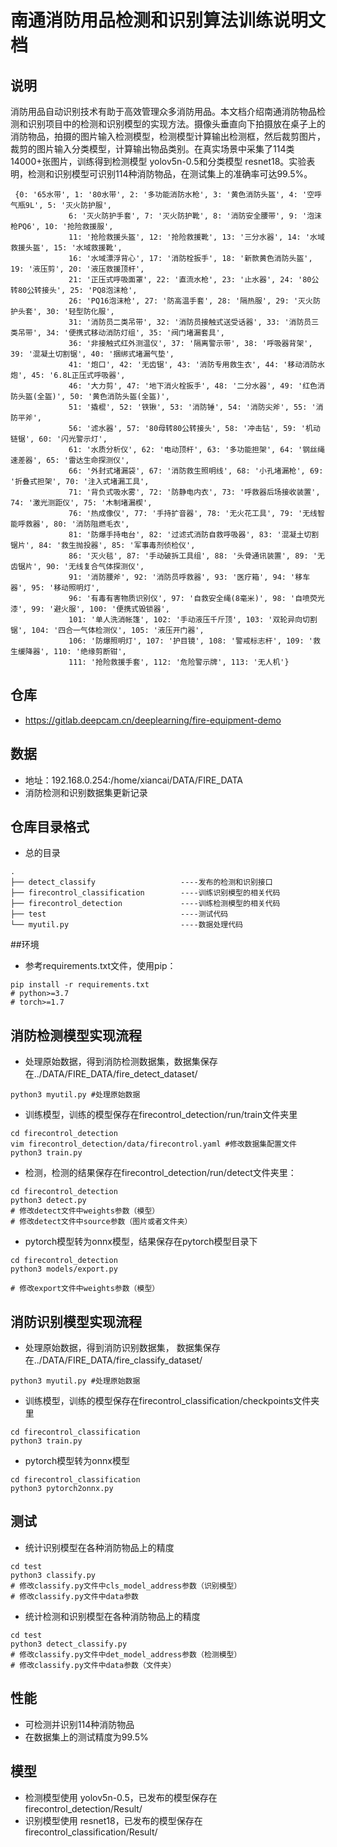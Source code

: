 # 南通消防用品检测和识别算法训练说明文档

## 说明
消防用品自动识别技术有助于高效管理众多消防用品。本文档介绍南通消防物品检测和识别项目中的检测和识别模型的实现方法。摄像头垂直向下拍摄放在桌子上的消防物品，拍摄的图片输入检测模型，检测模型计算输出检测框，然后裁剪图片，裁剪的图片输入分类模型，计算输出物品类别。在真实场景中采集了114类14000+张图片，训练得到检测模型 yolov5n-0.5和分类模型 resnet18。实验表明，检测和识别模型可识别114种消防物品，在测试集上的准确率可达99.5%。

```
 {0: '65水带', 1: '80水带', 2: '多功能消防水枪', 3: '黄色消防头盔', 4: '空呼气瓶9L', 5: '灭火防护服',
             6: '灭火防护手套', 7: '灭火防护靴', 8: '消防安全腰带', 9: '泡沫枪PQ6', 10: '抢险救援服',
             11: '抢险救援头盔', 12: '抢险救援靴', 13: '三分水器', 14: '水域救援头盔', 15: '水域救援靴',
             16: '水域漂浮背心', 17: '消防栓扳手', 18: '新款黄色消防头盔', 19: '液压剪', 20: '液压救援顶杆',
             21: '正压式呼吸面罩', 22: '直流水枪', 23: '止水器', 24: '80公转80公转接头', 25: 'PQ8泡沫枪',
             26: 'PQ16泡沫枪', 27: '防高温手套', 28: '隔热服', 29: '灭火防护头套', 30: '轻型防化服',
             31: '消防员二类吊带', 32: '消防员接触式送受话器', 33: '消防员三类吊带', 34: '便携式移动消防灯组', 35: '阀门堵漏套具',
             36: '非接触式红外测温仪', 37: '隔离警示带', 38: '呼吸器背架', 39: '混凝土切割锯', 40: '捆绑式堵漏气垫',
             41: '炮口', 42: '无齿锯', 43: '消防专用救生衣', 44: '移动消防水炮', 45: '6.8L正压式呼吸器',
             46: '大力剪', 47: '地下消火栓扳手', 48: '二分水器', 49: '红色消防头盔(全盔)', 50: '黄色消防头盔(全盔)',
             51: '撬棍', 52: '铁锹', 53: '消防锤', 54: '消防尖斧', 55: '消防平斧',
             56: '滤水器', 57: '80母转80公转接头', 58: '冲击钻', 59: '机动链锯', 60: '闪光警示灯',
             61: '水质分析仪', 62: '电动顶杆', 63: '多功能担架', 64: '钢丝绳速差器', 65: '雷达生命探测仪',
             66: '外封式堵漏袋', 67: '消防救生照明线', 68: '小孔堵漏枪', 69: '折叠式担架', 70: '注入式堵漏工具',
             71: '背负式吸水雾', 72: '防静电内衣', 73: '呼救器后场接收装置', 74: '激光测距仪', 75: '木制堵漏楔',
             76: '热成像仪', 77: '手持扩音器', 78: '无火花工具', 79: '无线智能呼救器', 80: '消防阻燃毛衣',
             81: '防爆手持电台', 82: '过滤式消防自救呼吸器', 83: '混凝土切割锯片', 84: '救生抛投器', 85: '军事毒剂侦检仪',
             86: '灭火毯', 87: '手动破拆工具组', 88: '头骨通讯装置', 89: '无齿锯片', 90: '无线复合气体探测仪',
             91: '消防腰斧', 92: '消防员呼救器', 93: '医疗箱', 94: '移车器', 95: '移动照明灯',
             96: '有毒有害物质识别仪', 97: '自救安全绳(8毫米)', 98: '自喷荧光漆', 99: '避火服', 100: '便携式毁锁器',
             101: '单人洗消帐篷', 102: '手动液压千斤顶', 103: '双轮异向切割锯', 104: '四合一气体检测仪', 105: '液压开门器',
             106: '防爆照明灯', 107: '护目镜', 108: '警戒标志杆', 109: '救生缓降器', 110: '绝缘剪断钳',
             111: '抢险救援手套', 112: '危险警示牌', 113: '无人机'}
```




## 仓库
-  https://gitlab.deepcam.cn/deeplearning/fire-equipment-demo

## 数据
-  地址：192.168.0.254:/home/xiancai/DATA/FIRE_DATA
- 消防检测和识别数据集更新记录

## 仓库目录格式
- 总的目录
```
.
├── detect_classify                   ----发布的检测和识别接口
├── firecontrol_classification        ----训练识别模型的相关代码
├── firecontrol_detection             ----训练检测模型的相关代码
├── test                              ----测试代码
└── myutil.py                         ----数据处理代码
```





##环境
- 参考requirements.txt文件，使用pip：
```
pip install -r requirements.txt
# python>=3.7
# torch>=1.7
```


## 消防检测模型实现流程
- 处理原始数据，得到消防检测数据集，数据集保存在../DATA/FIRE_DATA/fire_detect_dataset/

```
python3 myutil.py #处理原始数据
```
- 训练模型，训练的模型保存在firecontrol_detection/run/train文件夹里

```
cd firecontrol_detection
vim firecontrol_detection/data/firecontrol.yaml #修改数据集配置文件
python3 train.py 
```
- 检测，检测的结果保存在firecontrol_detection/run/detect文件夹里：

```
cd firecontrol_detection
python3 detect.py 
# 修改detect文件中weights参数（模型）
# 修改detect文件中source参数（图片或者文件夹）
```


- pytorch模型转为onnx模型，结果保存在pytorch模型目录下
```
cd firecontrol_detection
python3 models/export.py

# 修改export文件中weights参数（模型）
```



## 消防识别模型实现流程
- 处理原始数据，得到消防识别数据集， 数据集保存在../DATA/FIRE_DATA/fire_classify_dataset/

```
python3 myutil.py #处理原始数据
```
- 训练模型，训练的模型保存在firecontrol_classification/checkpoints文件夹里

```
cd firecontrol_classification
python3 train.py 
```
- pytorch模型转为onnx模型

```
cd firecontrol_classification
python3 pytorch2onnx.py
```
## 测试
- 统计识别模型在各种消防物品上的精度

```
cd test
python3 classify.py
# 修改classify.py文件中cls_model_address参数（识别模型）
# 修改classify.py文件中data参数
```
- 统计检测和识别模型在各种消防物品上的精度

```
cd test
python3 detect_classify.py
# 修改classify.py文件中det_model_address参数（检测模型）
# 修改classify.py文件中data参数（文件夹）
```
## 性能
- 可检测并识别114种消防物品
- 在数据集上的测试精度为99.5%

## 模型
- 检测模型使用 yolov5n-0.5，已发布的模型保存在firecontrol_detection/Result/
- 识别模型使用 resnet18，已发布的模型保存在firecontrol_classification/Result/

